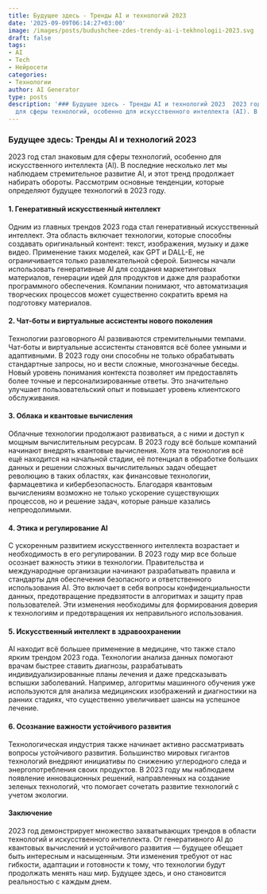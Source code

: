 ```yaml
---
title: Будущее здесь - Тренды AI и технологий 2023
date: '2025-09-09T06:14:27+03:00'
image: /images/posts/budushchee-zdes-trendy-ai-i-tekhnologii-2023.svg
draft: false
tags:
- AI
- Tech
- Нейросети
categories:
- Технологии
author: AI Generator
type: posts
description: '### Будущее здесь - Тренды AI и технологий 2023  2023 год стал знаковым
  для сферы технологий, особенно для искусственного интеллекта (AI). В последние ...'
---
```


### Будущее здесь: Тренды AI и технологий 2023

2023 год стал знаковым для сферы технологий, особенно для искусственного интеллекта (AI). В последние несколько лет мы наблюдаем стремительное развитие AI, и этот тренд продолжает набирать обороты. Рассмотрим основные тенденции, которые определяют будущее технологий в 2023 году.

#### 1. Генеративный искусственный интеллект

Одним из главных трендов 2023 года стал генеративный искусственный интеллект. Эта область включает технологии, которые способны создавать оригинальный контент: текст, изображения, музыку и даже видео. Применение таких моделей, как GPT и DALL-E, не ограничивается только развлекательной сферой. Бизнесы начали использовать генеративные AI для создания маркетинговых материалов, генерации идей для продуктов и даже для разработки программного обеспечения. Компании понимают, что автоматизация творческих процессов может существенно сократить время на подготовку материалов.

#### 2. Чат-боты и виртуальные ассистенты нового поколения

Технологии разговорного AI развиваются стремительными темпами. Чат-боты и виртуальные ассистенты становятся всё более умными и адаптивными. В 2023 году они способны не только обрабатывать стандартные запросы, но и вести сложные, многозначные беседы. Новый уровень понимания контекста позволяет им предоставлять более точные и персонализированные ответы. Это значительно улучшает пользовательский опыт и повышает уровень клиентского обслуживания.

#### 3. Облака и квантовые вычисления

Облачные технологии продолжают развиваться, а с ними и доступ к мощным вычислительным ресурсам. В 2023 году всё больше компаний начинают внедрять квантовые вычисления. Хотя эта технология всё ещё находится на начальной стадии, её потенциал в обработке больших данных и решении сложных вычислительных задач обещает революцию в таких областях, как финансовые технологии, фармацевтика и кибербезопасность. Благодаря квантовым вычислениям возможно не только ускорение существующих процессов, но и решение задач, которые раньше казались непреодолимыми.

#### 4. Этика и регулирование AI

С ускоренным развитием искусственного интеллекта возрастает и необходимость в его регулировании. В 2023 году мир все больше осознает важность этики в технологии. Правительства и международные организации начинают разрабатывать правила и стандарты для обеспечения безопасного и ответственного использования AI. Это включает в себя вопросы конфиденциальности данных, предотвращение предвзятости в алгоритмах и защиту прав пользователей. Эти изменения необходимы для формирования доверия к технологиям и предотвращения их неправильного использования.

#### 5. Искусственный интеллект в здравоохранении

AI находит всё большее применение в медицине, что также стало ярким трендом 2023 года. Технологии анализа данных помогают врачам быстрее ставить диагнозы, разрабатывать индивидуализированные планы лечения и даже предсказывать вспышки заболеваний. Например, алгоритмы машинного обучения уже используются для анализа медицинских изображений и диагностики на ранних стадиях, что существенно увеличивает шансы на успешное лечение.

#### 6. Осознание важности устойчивого развития

Технологическая индустрия также начинает активно рассматривать вопросы устойчивого развития. Большинство мировых гигантов технологий внедряют инициативы по снижению углеродного следа и энергопотребления своих продуктов. В 2023 году мы наблюдаем появление инновационных решений, направленных на создание зеленых технологий, что помогает сочетать развитие технологий с учетом экологии.

#### Заключение

2023 год демонстрирует множество захватывающих трендов в области технологий и искусственного интеллекта. От генеративного AI до квантовых вычислений и устойчивого развития — будущее обещает быть интересным и насыщенным. Эти изменения требуют от нас гибкости, адаптации и готовности к тому, что технологии будут продолжать менять наш мир. Будущее здесь, и оно становится реальностью с каждым днем.
